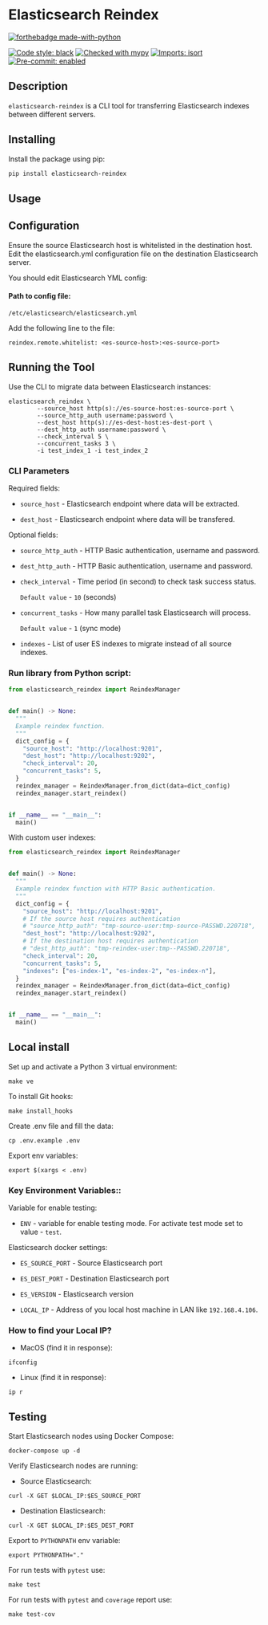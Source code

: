 Elasticsearch Reindex
====================

[![forthebadge made-with-python](http://ForTheBadge.com/images/badges/made-with-python.svg)](https://www.python.org/)

[![Code style: black](https://img.shields.io/badge/code%20style-black-000000.svg)](https://github.com/psf/black)
[![Checked with mypy](http://www.mypy-lang.org/static/mypy_badge.svg)](http://mypy-lang.org/)
[![Imports: isort](https://img.shields.io/badge/%20imports-isort-%231674b1?style=flat&labelColor=ef8336)](https://pycqa.github.io/isort/)
[![Pre-commit: enabled](https://img.shields.io/badge/pre--commit-enabled-brightgreen?logo=pre-commit&logoColor=white&style=flat)](https://github.com/pre-commit/pre-commit)

## Description
`elasticsearch-reindex` is a CLI tool for transferring Elasticsearch indexes between different servers.

## Installing

Install the package using pip:

```bash
pip install elasticsearch-reindex
```

Usage
-----

## Configuration

Ensure the source Elasticsearch host is whitelisted in the destination host.
Edit the elasticsearch.yml configuration file on the destination Elasticsearch server.

You should edit Elasticsearch YML config:

#### Path to config file:

```shell
/etc/elasticsearch/elasticsearch.yml
```

Add the following line to the file:

```shell
reindex.remote.whitelist: <es-source-host>:<es-source-port>
```


## Running the Tool

Use the CLI to migrate data between Elasticsearch instances:
```shell
elasticsearch_reindex \
        --source_host http(s)://es-source-host:es-source-port \
        --source_http_auth username:password \
        --dest_host http(s)://es-dest-host:es-dest-port \
        --dest_http_auth username:password \
        --check_interval 5 \
        --concurrent_tasks 3 \
        -i test_index_1 -i test_index_2
```

### CLI Parameters


Required fields:

* `source_host` - Elasticsearch endpoint where data will be extracted.

* `dest_host` - Elasticsearch endpoint where data will be transfered.

Optional fields:

* `source_http_auth` - HTTP Basic authentication, username and password.

* `dest_http_auth` - HTTP Basic authentication, username and password.

* `check_interval` - Time period (in second) to check task success status.

    `Default value` - `10` (seconds)

* `concurrent_tasks` - How many parallel task Elasticsearch will process.

    `Default value` - `1` (sync mode)

* `indexes` - List of user ES indexes to migrate instead of all source indexes.


### Run library from Python script:

```python
from elasticsearch_reindex import ReindexManager


def main() -> None:
  """
  Example reindex function.
  """
  dict_config = {
    "source_host": "http://localhost:9201",
    "dest_host": "http://localhost:9202",
    "check_interval": 20,
    "concurrent_tasks": 5,
  }
  reindex_manager = ReindexManager.from_dict(data=dict_config)
  reindex_manager.start_reindex()


if __name__ == "__main__":
  main()

```

With custom user indexes:

```python
from elasticsearch_reindex import ReindexManager


def main() -> None:
  """
  Example reindex function with HTTP Basic authentication.
  """
  dict_config = {
    "source_host": "http://localhost:9201",
    # If the source host requires authentication
    # "source_http_auth": "tmp-source-user:tmp-source-PASSWD.220718",
    "dest_host": "http://localhost:9202",
    # If the destination host requires authentication
    # "dest_http_auth": "tmp-reindex-user:tmp--PASSWD.220718",
    "check_interval": 20,
    "concurrent_tasks": 5,
    "indexes": ["es-index-1", "es-index-2", "es-index-n"],
  }
  reindex_manager = ReindexManager.from_dict(data=dict_config)
  reindex_manager.start_reindex()


if __name__ == "__main__":
  main()

```

Local install
-------------

Set up and activate a Python 3 virtual environment:

```shell
make ve
```

To install Git hooks:

```shell
make install_hooks
```

Create .env file and fill the data:
```shell
cp .env.example .env
```

Export env variables:
```shell
export $(xargs < .env)
```

### Key Environment Variables::

Variable for enable testing:

* `ENV` - variable for enable testing mode.
For activate test mode set to value - `test`.

Elasticsearch docker settings:

* `ES_SOURCE_PORT` - Source Elasticsearch port

* `ES_DEST_PORT` - Destination Elasticsearch port

* `ES_VERSION` - Elasticsearch version

* `LOCAL_IP` - Address of you local host machine in LAN like `192.168.4.106`.

### How to find your Local IP?

* MacOS (find it in response):
```shell
ifconfig
```

* Linux (find it in response):
```shell
ip r
```

Testing
-------

Start Elasticsearch nodes using Docker Compose:
```shell
docker-compose up -d
```

Verify Elasticsearch nodes are running:

* Source Elasticsearch:

```shell
curl -X GET $LOCAL_IP:$ES_SOURCE_PORT
```

* Destination Elasticsearch:

```shell
curl -X GET $LOCAL_IP:$ES_DEST_PORT
```


Export to `PYTHONPATH` env variable:
```shell
export PYTHONPATH="."
```

For run tests with `pytest` use:
```shell
make test
```

For run tests with `pytest` and `coverage` report use:
```shell
make test-cov
```
